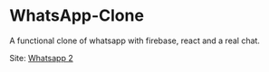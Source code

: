 # WhatsApp-Clone
A functional clone of whatsapp with firebase, react and a real chat.

Site: [Whatsapp 2](https://whatsapp-clone-smoky-three.vercel.app/)
